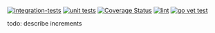 [![integration-tests](https://github.com/belamov/ypgo-url-shortener/actions/workflows/shortenertest.yml/badge.svg)](https://github.com/belamov/ypgo-url-shortener/actions/workflows/shortenertest.yml)
[![unit tests](https://github.com/belamov/ypgo-url-shortener/actions/workflows/tests.yml/badge.svg)](https://github.com/belamov/ypgo-url-shortener/actions/workflows/tests.yml)
[![Coverage Status](https://coveralls.io/repos/github/belamov/ypgo-url-shortener/badge.svg?branch=main)](https://coveralls.io/github/belamov/ypgo-url-shortener?branch=main)
[![lint](https://github.com/belamov/ypgo-url-shortener/actions/workflows/lint.yml/badge.svg)](https://github.com/belamov/ypgo-url-shortener/actions/workflows/golangci-lint.yml)
[![go vet test](https://github.com/belamov/ypgo-url-shortener/actions/workflows/statictest.yml/badge.svg)](https://github.com/belamov/ypgo-url-shortener/actions/workflows/statictest.yml)

todo: describe increments

